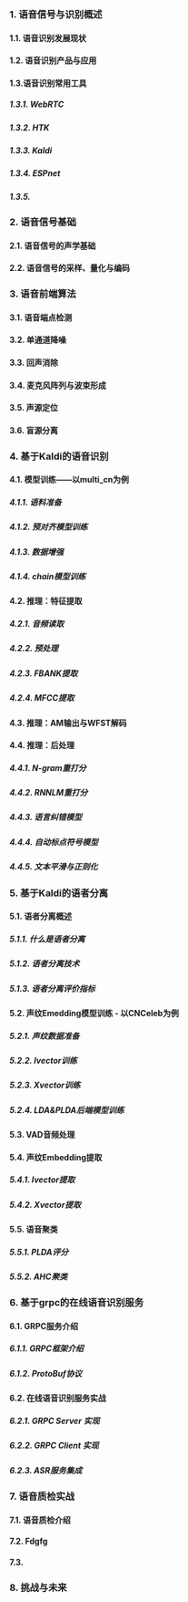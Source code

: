 ### **1. 语音信号与识别概述**

#### 1.1. 语音识别发展现状

#### 1.2. 语音识别产品与应用

#### 1.3.语音识别常用工具

##### 1.3.1.	WebRTC

##### 1.3.2.	HTK

##### 1.3.3.	Kaldi

##### 1.3.4.	ESPnet

##### 1.3.5.	

### 2.	**语音信号基础**

#### 2.1.	语音信号的声学基础

#### 2.2.	语音信号的采样、量化与编码

### 3.	**语音前端算法**

#### 3.1.	语音端点检测

#### 3.2.	单通道降噪

#### 3.3.	回声消除

#### 3.4.	麦克风阵列与波束形成

#### 3.5.	声源定位

#### 3.6.	盲源分离

### 4.	**基于Kaldi的语音识别**

#### 4.1.	模型训练——以multi_cn为例

##### 4.1.1.	语料准备

##### 4.1.2.	预对齐模型训练

##### 4.1.3.	数据增强

##### 4.1.4.	chain模型训练

#### 4.2.	推理：特征提取

##### 4.2.1.	音频读取

##### 4.2.2.	预处理

##### 4.2.3.	FBANK提取

##### 4.2.4.	MFCC提取

#### 4.3.	推理：AM输出与WFST解码

#### 4.4.	推理：后处理

##### 4.4.1.	N-gram重打分

##### 4.4.2.	RNNLM重打分

##### 4.4.3.	语言纠错模型

##### 4.4.4.	自动标点符号模型

##### 4.4.5.	文本平滑与正则化

### 5.	**基于Kaldi的语者分离**

#### 5.1. 语者分离概述

##### 5.1.1. 什么是语者分离

##### 5.1.2. 语者分离技术

##### 5.1.3. 语者分离评价指标

#### 5.2. 声纹Emedding模型训练 - 以CNCeleb为例

##### 5.2.1. 声纹数据准备

##### 5.2.2. Ivector训练

##### 5.2.3. Xvector训练

##### 5.2.4. LDA&PLDA后端模型训练

#### 5.3.	VAD音频处理

#### 5.4.	声纹Embedding提取

##### 5.4.1.	Ivector提取

##### 5.4.2.	Xvector提取

#### 5.5.	语音聚类

##### 5.5.1. PLDA评分

##### 5.5.2.	AHC聚类

### 6. **基于grpc的在线语音识别服务**

#### 6.1.	GRPC服务介绍

##### 6.1.1.	GRPC框架介绍

##### 6.1.2. ProtoBuf协议

#### 6.2.	在线语音识别服务实战

##### 6.2.1. GRPC Server 实现

##### 6.2.2. GRPC Client 实现

##### 6.2.3. ASR服务集成

### 7.	**语音质检实战**

#### 7.1.	语音质检介绍

#### 7.2.	Fdgfg

#### 7.3.	

### 8.	**挑战与未来**
